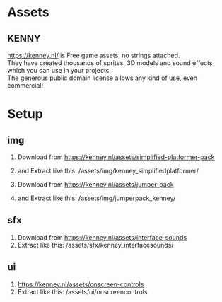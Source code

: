 # Assets

## KENNY

https://kenney.nl/ is Free game assets, no strings attached.  
They have created thousands of sprites, 3D models and sound effects which you can use in your projects.  
The generous public domain license allows any kind of use, even commercial!

# Setup

## img

1. Download from https://kenney.nl/assets/simplified-platformer-pack
2. and Extract like this: /assets/img/kenney_simplifiedplatformer/

3. Download from https://kenney.nl/assets/jumper-pack
4. and Extract like this: /assets/img/jumperpack_kenney/

## sfx

1. Download from https://kenney.nl/assets/interface-sounds
2. Extract like this: /assets/sfx/kenney_interfacesounds/

## ui

1. https://kenney.nl/assets/onscreen-controls
2. Extract like this: /assets/ui/onscreencontrols
